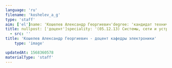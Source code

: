 ```yaml
---
language: 'ru'
filename: 'koshelev_a_g'
type: 'staff'
aim: ['el']name: 'Кошелев Александр Георгиевич'degree: 'кандидат технических наук'
title: nullpost: ['доцент']speciality: '(05.12.13) Системы, сети и устройства телекоммуникаций'contacts: []avatar:
  - src: ''
title: 'Кошелев Александр Георгиевич - доцент кафедры электроники'
    type: 'image'

updatedAt: 1568360578
materialType: 'staff'
---
```


